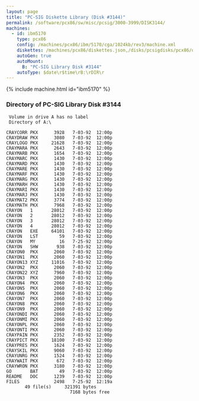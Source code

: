 ```yaml
---
layout: page
title: "PC-SIG Diskette Library (Disk #3144)"
permalink: /software/pcx86/sw/misc/pcsig/3000-3999/DISK3144/
machines:
  - id: ibm5170
    type: pcx86
    config: /machines/pcx86/ibm/5170/cga/1024kb/rev3/machine.xml
    diskettes: /machines/pcx86/diskettes.json,/disks/pcsigdisks/pcx86/diskettes.json
    autoGen: true
    autoMount:
      B: "PC-SIG Library Disk #3144"
    autoType: $date\r$time\rB:\rDIR\r
---
```


{% include machine.html id="ibm5170" %}

### Directory of PC-SIG Library Disk #3144

     Volume in drive A has no label
     Directory of A:\

    CRAYCORR PKX      3928   7-03-92  12:00p
    CRAYDRAW PKX      3080   7-03-92  12:00p
    CRAYLOGO PKX     21628   7-03-92  12:00p
    CRAYMARA PKX      2643   7-03-92  12:00p
    CRAYMARB PKX      1654   7-03-92  12:00p
    CRAYMARC PKX      1430   7-03-92  12:00p
    CRAYMARD PKX      1430   7-03-92  12:00p
    CRAYMARE PKX      1430   7-03-92  12:00p
    CRAYMARF PKX      1430   7-03-92  12:00p
    CRAYMARG PKX      1430   7-03-92  12:00p
    CRAYMARH PKX      1430   7-03-92  12:00p
    CRAYMARI PKX      1430   7-03-92  12:00p
    CRAYMARJ PKX      1430   7-03-92  12:00p
    CRAYMAT2 PKX      3774   7-03-92  12:00p
    CRAYMATH PKX      7968   7-03-92  12:00p
    CRAYON   1       28012   7-03-92  12:00p
    CRAYON   2       28012   7-03-92  12:00p
    CRAYON   3       28012   7-03-92  12:00p
    CRAYON   4       28012   7-03-92  12:00p
    CRAYON   EXE     64101   7-03-92  12:00p
    CRAYON   LST        59   7-03-92  12:00p
    CRAYON   MY         16   7-25-92  12:00p
    CRAYON   SHW       938   7-03-92  12:00p
    CRAYON0  PKX      2060   7-03-92  12:00p
    CRAYON1  PKX      2060   7-03-92  12:00p
    CRAYON13 XYZ     11016   7-03-92  12:00p
    CRAYON2  PKX      2060   7-03-92  12:00p
    CRAYON22 XYZ      7960   7-03-92  12:00p
    CRAYON3  PKX      2060   7-03-92  12:00p
    CRAYON4  PKX      2060   7-03-92  12:00p
    CRAYON5  PKX      2060   7-03-92  12:00p
    CRAYON6  PKX      2060   7-03-92  12:00p
    CRAYON7  PKX      2060   7-03-92  12:00p
    CRAYON8  PKX      2060   7-03-92  12:00p
    CRAYON9  PKX      2060   7-03-92  12:00p
    CRAYONDI PKX      2060   7-03-92  12:00p
    CRAYONMI PKX      2060   7-03-92  12:00p
    CRAYONPL PKX      2060   7-03-92  12:00p
    CRAYONTI PKX      2060   7-03-92  12:00p
    CRAYPAIN PKX      2352   7-03-92  12:00p
    CRAYPICT PKX     18100   7-03-92  12:00p
    CRAYPRES PKX      1624   7-03-92  12:00p
    CRAYSKIL PKX      9060   7-03-92  12:00p
    CRAYUNRG PKX      1524   7-03-92  12:00p
    CRAYWAIT PKX       672   7-03-92  12:00p
    CRAYWRON PKX      3180   7-03-92  12:00p
    GO       BAT        49   7-03-92  12:00p
    README   DOC      1239   7-03-92  12:00p
    FILES             2498   7-25-92  12:19a
           49 file(s)     321391 bytes
                            7168 bytes free
